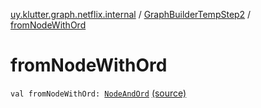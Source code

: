 [uy.klutter.graph.netflix.internal](../index.md) / [GraphBuilderTempStep2](index.md) / [fromNodeWithOrd](.)


# fromNodeWithOrd
<code>val fromNodeWithOrd: [NodeAndOrd](../../uy.klutter.graph.netflix/-node-and-ord/index.md)<N></code> [(source)](https://github.com/kohesive/klutter/blob/master/netflix-graph-jdk6/src/main/kotlin/uy/klutter/graph/netflix/internal/Building.kt#L93)<br/>

